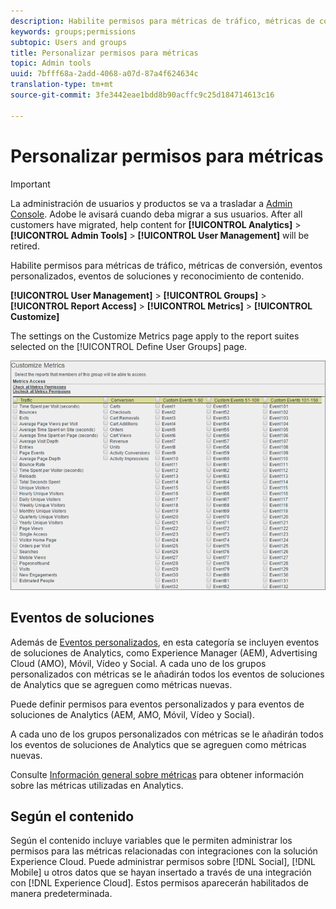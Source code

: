 ```yaml
---
description: Habilite permisos para métricas de tráfico, métricas de conversión, eventos personalizados, eventos de soluciones y reconocimiento de contenido.
keywords: groups;permissions
subtopic: Users and groups
title: Personalizar permisos para métricas
topic: Admin tools
uuid: 7bfff68a-2add-4068-a07d-87a4f624634c
translation-type: tm+mt
source-git-commit: 3fe3442eae1bdd8b90acffc9c25d184714613c16

---
```



# Personalizar permisos para métricas

>[!IMPORTANT]
>
>La administración de usuarios y productos se va a trasladar a [Admin Console](https://helpx.adobe.com/es/enterprise/using/admin-console.html). Adobe le avisará cuando deba migrar a sus usuarios. After all customers have migrated, help content for **[!UICONTROL Analytics]** > **[!UICONTROL Admin Tools]** > **[!UICONTROL User Management]** will be retired.

Habilite permisos para métricas de tráfico, métricas de conversión, eventos personalizados, eventos de soluciones y reconocimiento de contenido.

**[!UICONTROL User Management]** > **[!UICONTROL Groups]** > **[!UICONTROL Report Access]** > **[!UICONTROL Metrics]** > **[!UICONTROL Customize]**

The settings on the Customize Metrics page apply to the report suites selected on the [!UICONTROL Define User Groups] page.

![](assets/customize-metrics.png)

## Eventos de soluciones

Además de [Eventos personalizados](https://docs.adobe.com/content/help/en/analytics/implementation/vars/page-vars/events/event-serialization.html), en esta categoría se incluyen eventos de soluciones de Analytics, como Experience Manager (AEM), Advertising Cloud (AMO), Móvil, Vídeo y Social. A cada uno de los grupos personalizados con métricas se le añadirán todos los eventos de soluciones de Analytics que se agreguen como métricas nuevas.

Puede definir permisos para eventos personalizados y para eventos de soluciones de Analytics (AEM, AMO, Móvil, Vídeo y Social).

A cada uno de los grupos personalizados con métricas se le añadirán todos los eventos de soluciones de Analytics que se agreguen como métricas nuevas.

Consulte [Información general sobre métricas](/help/components/c-variables/c-metrics/metricslist.md) para obtener información sobre las métricas utilizadas en Analytics.

## Según el contenido

Según el contenido incluye variables que le permiten administrar los permisos para las métricas relacionadas con integraciones con la solución Experience Cloud. Puede administrar permisos sobre [!DNL Social], [!DNL Mobile] u otros datos que se hayan insertado a través de una integración con [!DNL Experience Cloud]. Estos permisos aparecerán habilitados de manera predeterminada.
